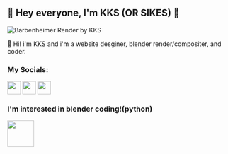 ## :wave: Hey everyone, I'm KKS (OR SIKES) :wave:
![Barbenheimer Render by KKS](https://github.com/KKStheDev/KKStheDev/assets/164740326/9b4ef5c0-ef12-45f6-93fb-a37453a94eae)

:wave: Hi! i'm KKS and i'm a website desginer, blender render/compositer, and coder.

### My Socials:

<p align="left">
<a href="http://youtube.com/@RealSikes" target="blank"><img align="center" src="https://i.imgur.com/UeUsCDK.png" alt="" height="30" /></a>
<a href="https://www.mecabricks.com/en/user/legome_kks" target="blank"><img align="center" src="https://stage.mecabricks.com/safari-pinned-tab.svg" alt="" height="30" /></a>
<a href="https://www.instagram.com/boi_chan13/" target="blank"><img align="center" src="https://upload.wikimedia.org/wikipedia/commons/e/e7/Instagram_logo_2016.svg" alt="" height="30" /></a>
</p>

### I'm interested in blender coding!(python)
<p align="left">
<a href="https://www.blender.org/" target="blank"><img align="center" src="https://upload.wikimedia.org/wikipedia/commons/thumb/f/f8/Python_logo_and_wordmark.svg/2560px-Python_logo_and_wordmark.svg.png" alt="" height="60" /></a>
